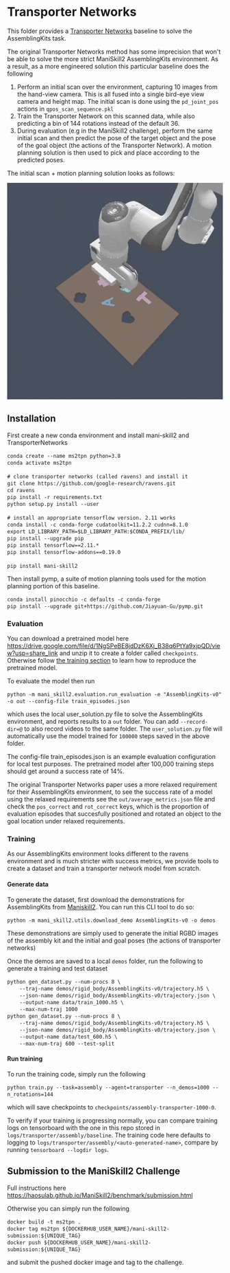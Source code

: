 # Transporter Networks

This folder provides a [Transporter Networks](https://github.com/google-research/ravens) baseline to solve the AssemblingKits task.

The original Transporter Networks method has some imprecision that won't be able to solve the more strict ManiSkill2 AssemblingKits environment. As a result, as a more engineered solution this particular baseline does the following

1. Perform an initial scan over the environment, capturing 10 images from the hand-view camera. This is all fused into a single bird-eye view camera and height map. The initial scan is done using the `pd_joint_pos` actions in `qpos_scan_sequence.pkl`
2. Train the Transporter Network on this scanned data, while also predicting a bin of 144 rotations instead of the default 36.
3. During evaluation (e.g in the ManiSkill2 challenge), perform the same initial scan and then predict the pose of the target object and the pose of the goal object (the actions of the Transporter Network). A motion planning solution is then used to pick and place according to the predicted poses.

The initial scan + motion planning solution looks as follows:

![Example video visualizing the initial scan + motion planning solution](./assets/example.gif)

## Installation

First create a new conda environment and install mani-skill2 and TransporterNetworks 
```
conda create --name ms2tpn python=3.8
conda activate ms2tpn

# clone transporter networks (called ravens) and install it
git clone https://github.com/google-research/ravens.git
cd ravens
pip install -r requirements.txt
python setup.py install --user

# install an appropriate tensorflow version. 2.11 works
conda install -c conda-forge cudatoolkit=11.2.2 cudnn=8.1.0
export LD_LIBRARY_PATH=$LD_LIBRARY_PATH:$CONDA_PREFIX/lib/
pip install --upgrade pip
pip install tensorflow==2.11.*
pip install tensorflow-addons==0.19.0

pip install mani-skill2
```

Then install pymp, a suite of motion planning tools used for the motion planning portion of this baseline.
```
conda install pinocchio -c defaults -c conda-forge
pip install --upgrade git+https://github.com/Jiayuan-Gu/pymp.git
```

### Evaluation

You can download a pretrained model here https://drive.google.com/file/d/1NgSPeBE8jdDzK6Xj_B38q6PtYa9xjpQD/view?usp=share_link and unzip it to create a folder called `checkpoints`. Otherwise follow [the training section](#training) to learn how to reproduce the pretrained model.

To evaluate the model then run

```
python -m mani_skill2.evaluation.run_evaluation -e "AssemblingKits-v0" -o out --config-file train_episodes.json
```

which uses the local user_solution.py file to solve the AssemblingKits environment, and reports results to a `out` folder. You can add `--record-dir=@` to also record videos to the same folder. The `user_solution.py` file will automatically use the model trained for `100000` steps saved in the above folder.

The config-file train_episodes.json is an example evaluation configuration for local test purposes. The pretrained model after 100,000 training steps should get around a success rate of 14%.

The original Transporter Networks paper uses a more relaxed requirement for their AssemblingKits environment, to see the success rate of a model using the relaxed requirements see the `out/average_metrics.json` file and check the `pos_correct` and `rot_correct` keys, which is the proportion of evaluation episodes that succesfully positioned and rotated an object to the goal location under relaxed requirements.

### Training 

As our AssemblingKits environment looks different to the ravens environment and is much stricter with success metrics, we provide tools to create a dataset and train a transporter network model from scratch.


#### Generate data
To generate the dataset, first download the demonstrations for AssemblingKits from [Maniskill2](https://github.com/haosulab/Maniskill2). You can run this CLI tool to do so:
```
python -m mani_skill2.utils.download_demo AssemblingKits-v0 -o demos
```

These demonstrations are simply used to generate the initial RGBD images of the assembly kit and the initial and goal poses (the actions of transporter networks)

Once the demos are saved to a local `demos` folder, run the following to generate a training and test dataset

```
python gen_dataset.py --num-procs 8 \
    --traj-name demos/rigid_body/AssemblingKits-v0/trajectory.h5 \
    --json-name demos/rigid_body/AssemblingKits-v0/trajectory.json \
    --output-name data/train_1000.h5 \
    --max-num-traj 1000
python gen_dataset.py --num-procs 8 \
    --traj-name demos/rigid_body/AssemblingKits-v0/trajectory.h5 \
    --json-name demos/rigid_body/AssemblingKits-v0/trajectory.json \
    --output-name data/test_600.h5 \
    --max-num-traj 600 --test-split
```

#### Run training

To run the training code, simply run the following

```
python train.py --task=assembly --agent=transporter --n_demos=1000 --n_rotations=144 
```

which will save checkpoints to `checkpoints/assembly-transporter-1000-0`.

To verify if your training is progressing normally, you can compare training logs on tensorboard with the one in this repo stored in `logs/transporter/assembly/baseline`. The training code here defaults to logging to `logs/transporter/assembly/<auto-generated-name>`, compare by running `tensorboard --logdir logs`.

## Submission to the ManiSkill2 Challenge

Full instructions here https://haosulab.github.io/ManiSkill2/benchmark/submission.html

Otherwise you can simply run the following
```
docker build -t ms2tpn .
docker tag ms2tpn ${DOCKERHUB_USER_NAME}/mani-skill2-submission:${UNIQUE_TAG}
docker push ${DOCKERHUB_USER_NAME}/mani-skill2-submission:${UNIQUE_TAG}
```

and submit the pushed docker image and tag to the challenge.